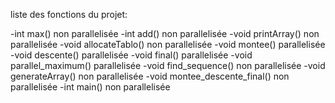 
liste des fonctions du projet:

-int max()				non parallelisée
-int add()				non parallelisée
-void printArray()			non parallelisée
-void allocateTablo()			non parallelisée
-void montee()				parallelisée
-void descente()			parallelisée
-void final()				parallelisée
-void parallel_maximum()		parallelisée
-void find_sequence()			non parallelisée
-void generateArray()			non parallelisée
-void montee_descente_final()		non parallelisée
-int main()				non parallelisée

